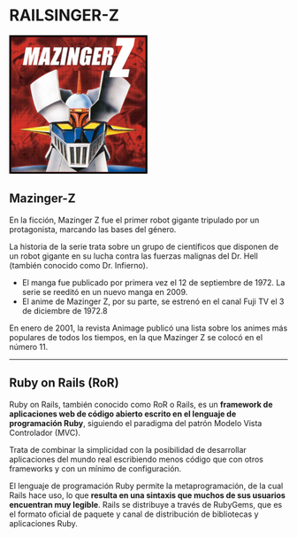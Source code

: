 
# RAILSINGER-Z

![](images/mazinger-z.png)

## Mazinger-Z

En la ficción, Mazinger Z fue el primer robot gigante tripulado por un protagonista, marcando las bases del género.

La historia de la serie trata sobre un grupo de científicos que disponen de un robot gigante en su lucha contra las fuerzas malignas del Dr. Hell (también conocido como Dr. Infierno).

* El manga fue publicado por primera vez el 12 de septiembre de 1972.
La serie se reeditó en un nuevo manga en 2009.
* El anime de Mazinger Z, por su parte, se estrenó en el canal Fuji TV el 3 de diciembre de 1972.8

En enero de 2001, la revista Animage publicó una lista sobre los animes más populares de todos los tiempos, en la que Mazinger Z se colocó en el número 11.

---

## Ruby on Rails (RoR)

Ruby on Rails, también conocido como RoR o Rails, es un **framework de aplicaciones web de código abierto escrito en el lenguaje de programación Ruby**, siguiendo el paradigma del patrón Modelo Vista Controlador (MVC).

Trata de combinar la simplicidad con la posibilidad de desarrollar aplicaciones del mundo real escribiendo menos código que con otros frameworks y con un mínimo de configuración.

El lenguaje de programación Ruby permite la metaprogramación, de la cual Rails hace uso, lo que **resulta en una sintaxis que muchos de sus usuarios encuentran muy legible**. Rails se distribuye a través de RubyGems, que es el formato oficial de paquete y canal de distribución de bibliotecas y aplicaciones Ruby.
